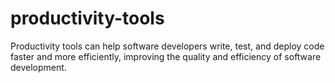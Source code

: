 # productivity-tools
Productivity tools can help software developers write, test, and deploy code faster and more efficiently, improving the quality and efficiency of software development.
